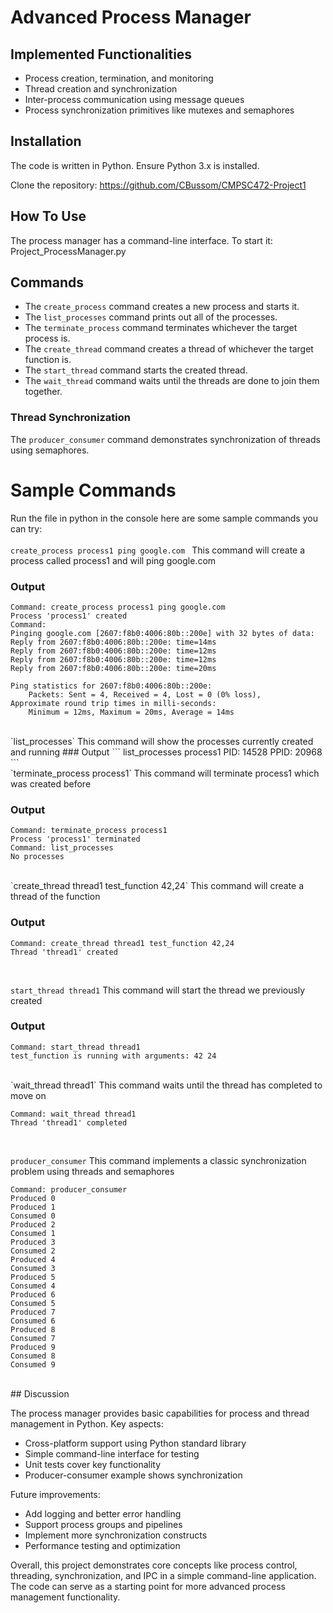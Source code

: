# Advanced Process Manager

## Implemented Functionalities

- Process creation, termination, and monitoring
- Thread creation and synchronization  
- Inter-process communication using message queues
- Process synchronization primitives like mutexes and semaphores

## Installation  

The code is written in Python. Ensure Python 3.x is installed.

Clone the repository: https://github.com/CBussom/CMPSC472-Project1

## How To Use

The process manager has a command-line interface. To start it:
Project_ProcessManager.py

## Commands
- The `create_process` command creates a new process and starts it.
- The `list_processes` command prints out all of the processes.
- The `terminate_process` command terminates whichever the target process is.
- The `create_thread` command creates a thread of whichever the target function is.
- The `start_thread` command starts the created thread.
- The `wait_thread` command waits until the threads are done to join them together.
  
### Thread Synchronization   
The `producer_consumer` command demonstrates synchronization of threads using semaphores.

# Sample Commands

Run the file in python in the console here are some sample commands you can try: <br> <br> 
`create_process process1 ping google.com `
This command will create a process called process1 and will ping google.com

### Output 
```
Command: create_process process1 ping google.com   
Process 'process1' created
Command: 
Pinging google.com [2607:f8b0:4006:80b::200e] with 32 bytes of data:
Reply from 2607:f8b0:4006:80b::200e: time=14ms 
Reply from 2607:f8b0:4006:80b::200e: time=12ms 
Reply from 2607:f8b0:4006:80b::200e: time=12ms 
Reply from 2607:f8b0:4006:80b::200e: time=20ms 

Ping statistics for 2607:f8b0:4006:80b::200e:
    Packets: Sent = 4, Received = 4, Lost = 0 (0% loss),
Approximate round trip times in milli-seconds:
    Minimum = 12ms, Maximum = 20ms, Average = 14ms
```
<br> 
`list_processes` 
This command will show the processes currently created and running
### Output
```
list_processes
process1  PID: 14528 PPID: 20968
```
<br> 
`terminate_process process1`
This command will terminate process1 which was created before

### Output
```
Command: terminate_process process1
Process 'process1' terminated
Command: list_processes
No processes
```
<br> 
`create_thread thread1 test_function 42,24`
This command will create a thread of the function 

### Output
```
Command: create_thread thread1 test_function 42,24   
Thread 'thread1' created
```
<br> 

`start_thread thread1`
This command will start the thread we previously created 

### Output
```
Command: start_thread thread1  
test_function is running with arguments: 42 24
```
<br> 
`wait_thread thread1`
This command waits until the thread has completed to move on

```
Command: wait_thread thread1
Thread 'thread1' completed
```
<br> 

`producer_consumer`
This command implements a classic synchronization problem using threads and semaphores

```
Command: producer_consumer
Produced 0
Produced 1
Consumed 0
Produced 2
Consumed 1
Produced 3
Consumed 2
Produced 4
Consumed 3
Produced 5
Consumed 4
Produced 6
Consumed 5
Produced 7
Consumed 6
Produced 8
Consumed 7
Produced 9
Consumed 8
Consumed 9
```
<br> 
## Discussion

The process manager provides basic capabilities for process and thread management in Python. Key aspects:

- Cross-platform support using Python standard library
- Simple command-line interface for testing  
- Unit tests cover key functionality   
- Producer-consumer example shows synchronization

Future improvements:

- Add logging and better error handling
- Support process groups and pipelines
- Implement more synchronization constructs  
- Performance testing and optimization

Overall, this project demonstrates core concepts like process control, threading, synchronization, and IPC in a simple command-line application. The code can serve as a starting point for more advanced process management functionality.
